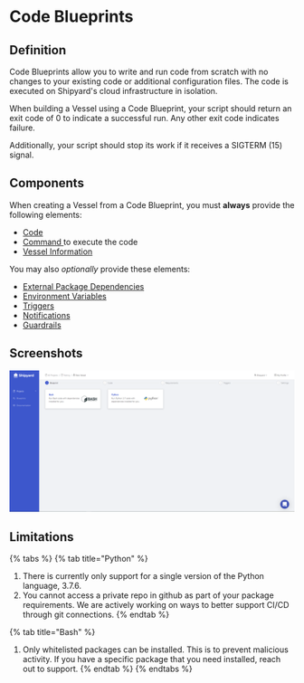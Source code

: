 # Code Blueprints

## Definition

Code Blueprints allow you to write and run code from scratch with no changes to your existing code or additional configuration files.  The code is executed on Shipyard's cloud infrastructure in isolation.

When building a Vessel using a Code Blueprint, your script should return an exit code of 0 to indicate a successful run. Any other exit code indicates failure.

Additionally, your script should stop its work if it receives a SIGTERM \(15\) signal.

## Components

When creating a Vessel from a Code Blueprint, you must **always** provide the following elements:

* [Code](../vessels/code.md)
* [Command ](../vessels/command.md)to execute the code
* [Vessel Information](../vessels/information-card.md)

You may also _optionally_ provide these elements:

* [External Package Dependencies](../vessels/external-package-dependencies.md)
* [Environment Variables](../vessels/environment-variables/)
* [Triggers](../triggers/)
* [Notifications](../vessels/notifications.md)
* [Guardrails](../vessels/guardrails.md)

## Screenshots

![](../../.gitbook/assets/image%20%2823%29%20%281%29.png)

## Limitations

{% tabs %}
{% tab title="Python" %}
1. There is currently only support for a single version of the Python language, 3.7.6.
2. You cannot access a private repo in github as part of your package requirements. We are actively working on ways to better support CI/CD through git connections.
{% endtab %}

{% tab title="Bash" %}
1. Only whitelisted packages can be installed. This is to prevent malicious activity. If you have a specific package that you need installed, reach out to support.
{% endtab %}
{% endtabs %}

